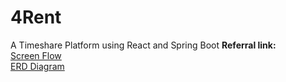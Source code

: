 # 4Rent
A Timeshare Platform using React and Spring Boot
**Referral link:**  
[Screen Flow](https://viewer.diagrams.net/?tags=%7B%7D&target=blank&highlight=0000ff&edit=_blank&layers=1&nav=1&title=ScreenFlow.png#R7Vxbc9o4GP01zD6R8QXfHksu25mmu5lm03b3ZccYAWpsi9oigf76lWzJNwnHgI1NZl9aW1iCnO%2FofDfBSL8Otr9H7nr1Gc2BP9KU%2BXak34w0TbMVnfxHR3bpiKUZ6cAygvN0SM0HHuEvwAYVNrqBcxCXHsQI%2BRiuy4MeCkPg4dKYG0XotfzYAvnld127SyAMPHquL45%2Bg3O8YqOqouQvfARwuWJvbRvshZnrPS8jtAnZ%2B4UoBOkrgcuXYY%2FGK3eOXgtD%2Bu1Iv44QwulVsL0GPoWVI5bOu9vzavaRIxDiRhO0x3EYPMVPn35Mr%2F%2FZffukfvl3PGGGe3H9DcOCfVq84%2BAkfx6gqygjffq6ghg8rl2PvvpK6EDGVjjwyZ1KLhfQ96%2BRj6Jkrn57e3d3e0PG2duACIPt3j9AzWAhTAMoADjakUfYhLHBzcFYpvH714LNDI73qmgvnQ26jCjLbPUcMXLBQDsEQK1bAO9sAqDSDoC6UcbPNkX8dF0Cn9oGfJ%2B%2B%2FjFWfn5%2FmFlft%2FHXP58e76be2FIF%2BP5awZhOo%2F%2Bs0Zr8u1kLkJKliTaAw%2BG8u1MKfBSwkyC8H06rAqctoaOUjZ2hKZKxiObCdzEXwzY5emPeEpa2A2q2fTmoTkNQza5AtcUNDebEe7BbFOEVWqLQ9W%2Fz0WkZzvyZe0QYnYL4A2C8Y67Q3WBUhhhsIf5Op18Z7O5vthi9vtkWb3bs5mCzxGgTeaCOUMw9YDdaAlz34CR9kCJTa%2BYIEBLCl7Lfbd1mnDR7bAb8GXrtxFxq0ViZ6eTmSj4FuaabA5JYpF8L2q1bMJn6IYrcXeGBNYIhjgsrP9CBgpNXK07eUJUKHdIlc3Jkn%2B14L645vezxkHzq75wN9KZAG3qb8ya548SRGkpKj6LV5X%2B42YaRJVY05VbM1kiJy6bl5m2bLm9P0Kz6Ceak9vlu%2BMjjrYIj%2F4iITpAhFNKIKE6u3ReXWJhekPyDsBf4NDki0yB4HVEnafrE%2BNMZecRcJlcIPcNwSV0njDFKTL2IUEBTtwitSX5CVw9AuJHuh3t3Bvwyh10fLkNy7RHqkc%2BkT7mafWAvBHA%2BT7cLiOEvd5asR1nMTEsWN6YjozZHYGkfmzzKUqoS4%2Ffv673BhnKlG86kbN707mT%2B26ZsWb4CWixigCs8OpQ5tXpfYk4w3HhvnEXDDKlJ0yi6s4CPxzIFCJ%2FS%2FfYQIQLFBYGpq72DaQhg3qMlDC8HQ1PvG0O7n%2BhEmoHwV86WgZhiJCMHyZKGRWfIQKSeRxU9uOdD7zl1yz83tOo39VbAe56hbT5CrtyAkj2cxesMuAtywzUE3r%2FllCvF4JWgYz3vGVyrKZj0C1iSOIr6hktRM1tWMz2vmok7Q2R5OP9Ay%2FqU0b4bx9AjcMREA7A4XACyjHqeXuUZVSZhNenVQEovTYWPe9g3ha9gcUNicD52YuirVrznpMKjPYmfmHdV8jqnsk6Ki7BOWxmY00C%2B892fy7fiw%2FD5nai2IudRljwp5Rxn8AJui82GYSlPByoyLHEYZ3O4PDSsC8lWIuA6ZY2oak17GiGvMuvSjT6sKvM%2BTkmqz8fTzG5cZW7KxzNF6aLMXzOZT%2BpsnhvN6RoYBO9D01PK1kXiE4u3tE%2Fc67pZntGhros1r3vimCkfYQDiFQElFsw3mAi9Ul%2B2tN4DdLH%2B9WE%2Bv0w0%2B68mOsYFO4kTPILR0CM4vXWO5R0DMTu9FgL%2FrI1SiPtnG4yRWNa8TC9hvOklnJa8hGafzUuIlei%2FuKCR4TnALvSHq2ya0aOfkAdP9crWcVn6EHmTKsyRuta4Hr1nD50psLUbyFhK%2BcuvXtSws07DDEcxWtEwVS3nocJxyQ5FTaxJfwbBDES%2FxZcZsJ21YyknjiqAdc5u2wGy1v35obfl0Gooh9apcnjc8aCJXqaX88ZpH2GCaZ7huI%2BqCbtYrDa7ywiAkljjFaBFingzCyB%2BJ6pdrxbKlXJi2HkGSbYEYz5E8MX1EuImB7XWiFh3J1psAIfahYah0%2FT4Q2en2p1jy%2Fb76%2FPHnNY9Umxrk%2F0%2Bz%2FuaUjcwkLbhxKqw6ci24USrrNNx21AVa2c87g52xYjs4uS6ZmvWyLWmT6ySQcYndgl5mKiXZ3Qn547om%2F9Xn9PVRx%2BU%2BpBssXLcoKobzfuSPQuQ2AvhAsROhRckqHo8vHr6LOmBhe4LXBJwk5sZPW7%2BLpRLqw%2BDiHSppl4ypd4O1cqLal10yeSVbanhBlitO1br6uWslXSXNyve%2FF5Nvz0MUQOSk6YjeoJdnokoySnUC9vY%2B2let69NbVLZgq3s60rgqZ0tPhEjzmn2LZ%2F94eZQ6n9Gpd7Sf1tD67f%2Bd8Ch02OPmbUpiJJ2iBTVXrshmtj6e2RFM%2FJX7wKQbGQYLlAUsEjnXUjhG6Ue5UqZGCe2QM4gcGKL44HbbKCiZlerEFbvotZr9DdcUdsfvDU5unLql6dPM6no%2BDNRy7%2FnSyXtnahZfWRHj6PzPsogxKyOWr31Bk76%2FaCqrFlNe7VttAbknLB6lbUDktoW5Ulysq6b33Y4yTS6SPVKISr%2FCYL3c%2BokJWSNSKmOaZ8mUvw8mFWe0Z1micFznmDGG88DcbzY%2BL6oWS2GY63qljbpPRwTY9qp%2BNMcA4XTUM8HJ7nNfyExJXT%2BC5T67X8%3D)  
<a href="https://drive.google.com/file/d/1qnYwMWYv2cvK9hUdAgq-Q59NFbDsuUPe/view?usp=sharing" target="_blank">ERD Diagram</a>



